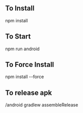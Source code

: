 To Install
--------
npm install

To Start
-------
npm run android

To Force Install 
------
npm install <package> --force


To release apk
--------------
/android gradlew assembleRelease
